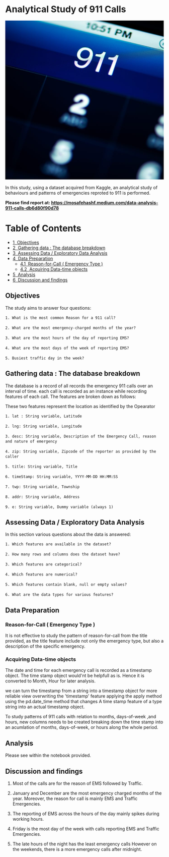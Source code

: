 # Analytical Study of 911 Calls

![alt text](a.jpg "911")

In this study, using a dataset acquired from Kaggle, an analytical study of behaviours and patterns of emergencies reproted to 911 is performed.

**Please find report at: https://mosafehashf.medium.com/data-analysis-911-calls-db6d80f90d78**

<h1>Table of Contents<span class="tocSkip"></span></h1>
<div class="toc"><ul class="toc-item"><li><span><a href="#Objectives" data-toc-modified-id="Objectives-1"><span class="toc-item-num">1&nbsp;&nbsp;</span>Objectives</a></span></li><li><span><a href="#Gathering-data-:-The-database-breakdown" data-toc-modified-id="Gathering-data-:-The-database-breakdown-2"><span class="toc-item-num">2&nbsp;&nbsp;</span>Gathering data : The database breakdown</a></span></li><li><span><a href="#Assessing-Data-/-Exploratory-Data-Analysis" data-toc-modified-id="Assessing-Data-/-Exploratory-Data-Analysis-3"><span class="toc-item-num">3&nbsp;&nbsp;</span>Assessing Data / Exploratory Data Analysis</a></span></li><li><span><a href="#Data-Preparation" data-toc-modified-id="Data-Preparation-4"><span class="toc-item-num">4&nbsp;&nbsp;</span>Data Preparation</a></span><ul class="toc-item"><li><span><a href="#Reason-for-Call-(-Emergency-Type-)" data-toc-modified-id="Reason-for-Call-(-Emergency-Type-)-4.1"><span class="toc-item-num">4.1&nbsp;&nbsp;</span>Reason-for-Call ( Emergency Type )</a></span></li><li><span><a href="#Acquiring-Data-time-objects" data-toc-modified-id="Acquiring-Data-time-objects-4.2"><span class="toc-item-num">4.2&nbsp;&nbsp;</span>Acquiring Data-time objects</a></span></li></ul></li><li><span><a href="#Analysis" data-toc-modified-id="Analysis-5"><span class="toc-item-num">5&nbsp;&nbsp;</span>Analysis</a></span></li><li><span><a href="#Discussion-and-findings" data-toc-modified-id="Discussion-and-findings-6"><span class="toc-item-num">6&nbsp;&nbsp;</span>Discussion and findings</a></span></li></ul></div>




## Objectives

The study aims to answer four questions:

    1. What is the most common Reason for a 911 call?
    
    2. What are the most emergency-charged months of the year?
    
    3. What are the most hours of the day of reporting EMS?
    
    4. What are the most days of the week of reporting EMS?
    
    5. Busiest traffic day in the week?
    
    

## Gathering data : The database breakdown

The database is a record of all records the emergency 911 calls over an interval of time. each call is recorded as an instance while recording features of each call. The features are broken down as follows:

These two features represent the location as identified by the Opearator

    1. lat : String variable, Latitude

    2. lng: String variable, Longitude

    3. desc: String variable, Description of the Emergency Call, reason and nature of emergency

    4. zip: String variable, Zipcode of the reporter as provided by the caller

    5. title: String variable, Title

    6. timeStamp: String variable, YYYY-MM-DD HH:MM:SS

    7. twp: String variable, Township

    8. addr: String variable, Address

    9. e: String variable, Dummy variable (always 1)

## Assessing Data / Exploratory Data Analysis

In this section various questions about the data is answered:

    1. Which features are available in the dataset?

    2. How many rows and columns does the dataset have?

    3. Which features are categorical?

    4. Which features are numerical?

    5. Which features contain blank, null or empty values?

    6. What are the data types for various features?
    
    
## Data Preparation

### Reason-for-Call ( Emergency Type )

It is not effective to study the pattern of reason-for-call from the title provided, as the title feature include not only the emergency type, but also a description of the specific emergency.

### Acquiring Data-time objects

The date and time for each emergency call is recorded as a timestamp object. The time stamp object would'nt be helpfull as is. Hence it is converted to Month, Hour for later analysis.

we can turn the timestamp from a string into a timestamp object for more reliable view overwriting the 'timestamp' feature applying the apply method using the pd.date_time method that changes A time stamp feature of a type string into an actual timestamp object.

To study patterns of 911 calls with relation to months, days-of-week ,and hours, new columns needs to be created breaking down the time stamp into an acumlation of months, days-of-week, or hours along the whole period.


## Analysis

Please see within the notebook provided.

## Discussion and findings

1. Most of the calls are for the reason of EMS followed by Traffic.

2. January and December are the most emergency charged months of the year. Moreover, the reason for call is mainly EMS and Traffic Emergencies.

3. The reporting of EMS across the hours of the day mainly spikes during working hours.

4. Friday is the most day of the week with calls reporting EMS and Traffic Emergencies.

5. The late hours of the night has the least emergency calls However on the weekends, there is a more emergency calls after midnight.